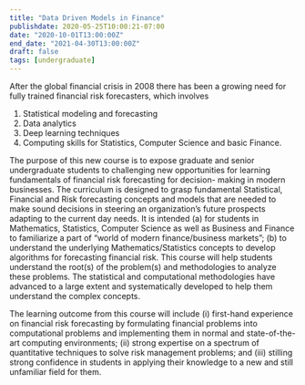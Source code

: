 ```yaml
---
title: "Data Driven Models in Finance"
publishdate: 2020-05-25T10:00:21-07:00
date: "2020-10-01T13:00:00Z"
end_date: "2021-04-30T13:00:00Z"
draft: false
tags: [undergraduate]
---
```


After the global financial crisis in 2008 there has been a growing need for
fully trained financial risk forecasters, which involves 

1. Statistical modeling and forecasting
2. Data analytics
3. Deep learning techniques
4. Computing skills for Statistics, Computer Science and basic Finance.

The purpose of this new course is to expose graduate and senior undergraduate
students to challenging new opportunities for learning fundamentals of financial
risk forecasting for decision- making in modern businesses. The curriculum is
designed to grasp fundamental Statistical, Financial and Risk forecasting
concepts and models that are needed to make sound decisions in steering an
organization’s future prospects adapting to the current day needs. It is
intended (a) for students in Mathematics, Statistics, Computer Science as well
as Business and Finance to familiarize a part of “world of modern
finance/business markets”; (b) to understand the underlying
Mathematics/Statistics concepts to develop algorithms for forecasting financial
risk. This course will help students understand the root(s) of the problem(s)
and methodologies to analyze these problems. The statistical and computational
methodologies have advanced to a large extent and systematically developed to
help them understand the complex concepts.

The learning outcome from this course will include (i) first-hand experience on
financial risk forecasting by formulating financial problems into computational
problems and implementing them in normal and state-of-the-art computing
environments; (ii) strong expertise on a spectrum of quantitative techniques to
solve risk management problems; and (iii) stilling strong confidence in students
in applying their knowledge to a new and still unfamiliar field for them.
